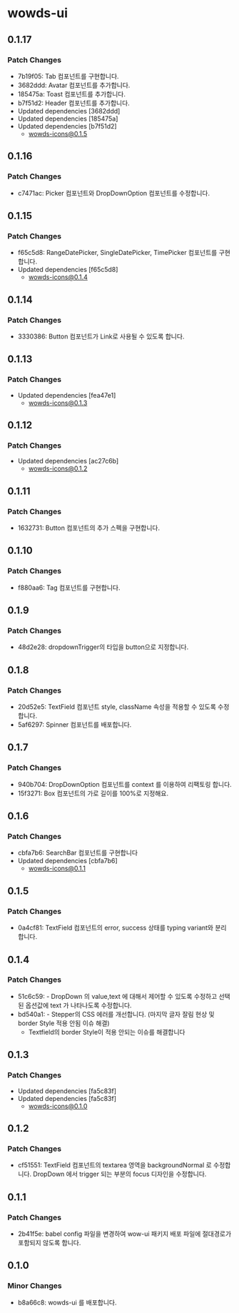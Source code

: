 # wowds-ui

## 0.1.17

### Patch Changes

- 7b19f05: Tab 컴포넌트를 구현합니다.
- 3682ddd: Avatar 컴포넌트를 추가합니다.
- 185475a: Toast 컴포넌트를 추가합니다.
- b7f51d2: Header 컴포넌트를 추가합니다.
- Updated dependencies [3682ddd]
- Updated dependencies [185475a]
- Updated dependencies [b7f51d2]
  - wowds-icons@0.1.5

## 0.1.16

### Patch Changes

- c7471ac: Picker 컴포넌트와 DropDownOption 컴포넌트를 수정합니다.

## 0.1.15

### Patch Changes

- f65c5d8: RangeDatePicker, SingleDatePicker, TimePicker 컴포넌트를 구현합니다.
- Updated dependencies [f65c5d8]
  - wowds-icons@0.1.4

## 0.1.14

### Patch Changes

- 3330386: Button 컴포넌트가 Link로 사용될 수 있도록 합니다.

## 0.1.13

### Patch Changes

- Updated dependencies [fea47e1]
  - wowds-icons@0.1.3

## 0.1.12

### Patch Changes

- Updated dependencies [ac27c6b]
  - wowds-icons@0.1.2

## 0.1.11

### Patch Changes

- 1632731: Button 컴포넌트의 추가 스펙을 구현합니다.

## 0.1.10

### Patch Changes

- f880aa6: Tag 컴포넌트를 구현합니다.

## 0.1.9

### Patch Changes

- 48d2e28: dropdownTrigger의 타입을 button으로 지정합니다.

## 0.1.8

### Patch Changes

- 20d52e5: TextField 컴포넌트 style, className 속성을 적용할 수 있도록 수정합니다.
- 5af6297: Spinner 컴포넌트를 배포합니다.

## 0.1.7

### Patch Changes

- 940b704: DropDownOption 컴포넌트를 context 를 이용하여 리팩토링 합니다.
- 15f3271: Box 컴포넌트의 가로 길이를 100%로 지정해요.

## 0.1.6

### Patch Changes

- cbfa7b6: SearchBar 컴포넌트를 구현합니다
- Updated dependencies [cbfa7b6]
  - wowds-icons@0.1.1

## 0.1.5

### Patch Changes

- 0a4cf81: TextField 컴포넌트의 error, success 상태를 typing variant와 분리합니다.

## 0.1.4

### Patch Changes

- 51c6c59: - DropDown 의 value,text 에 대해서 제어할 수 있도록 수정하고 선택된 옵션값에 text 가 나타나도록 수정합니다.
- bd540a1: - Stepper의 CSS 에러를 개선합니다. (마지막 글자 잘림 현상 및 border Style 적용 안됨 이슈 해결)
  - Textfield의 border Style이 적용 안되는 이슈를 해결합니다

## 0.1.3

### Patch Changes

- Updated dependencies [fa5c83f]
- Updated dependencies [fa5c83f]
  - wowds-icons@0.1.0

## 0.1.2

### Patch Changes

- cf51551: TextField 컴포넌트의 textarea 영역을 backgroundNormal 로 수정합니다.
  DropDown 에서 trigger 되는 부분의 focus 디자인을 수정합니다.

## 0.1.1

### Patch Changes

- 2b41f5e: babel config 파일을 변경하여 wow-ui 패키지 배포 파일에 절대경로가 포함되지 않도록 합니다.

## 0.1.0

### Minor Changes

- b8a66c8: wowds-ui 를 배포합니다.
